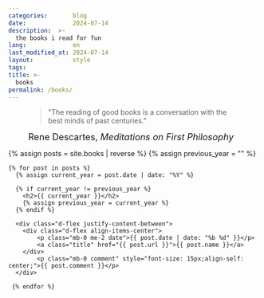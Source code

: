 ```yaml
---
categories:       blog
date:             2024-07-14
description:  >-
  the books i read for fun
lang:             en
last_modified_at: 2024-07-14
layout:           style
tags:
title: >-
  books
permalink: /books/
---
```

<figure class="container-lg" style="padding: 0;">
    <blockquote class="blockquote">
    <p>"The reading of good books is a conversation with the best minds of past centuries."</p>
    </blockquote>
    <figcaption class="blockquote-footer" style="font-size: 18px;">
    Rene Descartes, <cite title="Source Title">Meditations on First Philosophy</cite>
    </figcaption>
</figure>


<div class="container-lg" style="padding: 0;">
    {% assign posts = site.books | reverse %}
    {% assign previous_year = "" %}

    {% for post in posts %}
      {% assign current_year = post.date | date: "%Y" %}
      
      {% if current_year != previous_year %}
        <h2>{{ current_year }}</h2>
        {% assign previous_year = current_year %}
      {% endif %}

      <div class="d-flex justify-content-between">
        <div class="d-flex align-items-center">
            <p class="mb-0 me-2 date">{{ post.date | date: "%b %d" }}</p>
            <a class="title" href="{{ post.url }}">{{ post.name }}</a>
        </div>
            <p class="mb-0 comment" style="font-size: 15px;align-self: center;">{{ post.comment }}</p>
      </div>
 
     {% endfor %}

</div>

